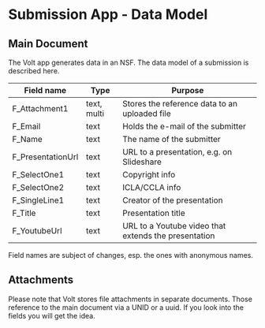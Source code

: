 # Submission App - Data Model

## Main Document

The Volt app generates data in an NSF. The data model of a submission is described here.

|Field name|Type|Purpose|
|---|---|---|
|F_Attachment1|text, multi|Stores the reference data to an uploaded file|
|F_Email|text|Holds the e-mail of the submitter|
|F_Name|text|The name of the submitter|
|F_PresentationUrl|text|URL to a presentation, e.g. on Slideshare|
|F_SelectOne1|text|Copyright info|
|F_SelectOne2|text|ICLA/CCLA info|
|F_SingleLine1|text|Creator of the presentation|
|F_Title|text|Presentation title|
|F_YoutubeUrl|text|URL to a Youtube video that extends the presentation|

Field names are subject of changes, esp. the ones with anonymous names.

## Attachments

Please note that Volt stores file attachments in separate documents. Those reference to the main document via a UNID or a uuid. If you look into the fields you will get the idea.
